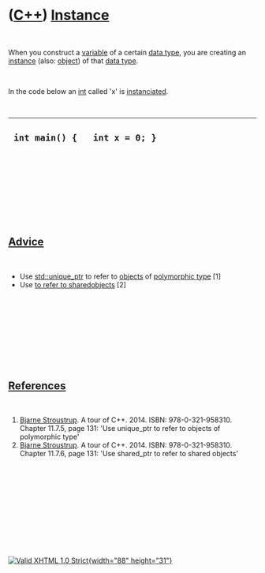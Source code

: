 



 

 

 

 

 

([C++](Cpp.htm)) [Instance](CppInstance.htm)
============================================

 

When you construct a [variable](CppVariable.htm) of a certain [data
type](CppDataType.htm), you are creating an [instance](CppInstance.htm)
(also: [object](CppObject.htm)) of that [data type](CppDataType.htm).

 

In the code below an [int](CppInt.htm) called 'x' is
[instanciated](CppInstance.htm).

 

  --------------------------------
  ` int main() {   int x = 0; }`
  --------------------------------

 

 

 

 

 

[Advice](CppAdvice.htm)
-----------------------

 

-   Use [std::unique\_ptr](CppStdUnique_ptr.htm) to refer to
    [objects](CppObject.htm) of [polymorphic
    type](CppPolymorphicType.htm) \[1\]
-   Use [to refer to
    shared](CppStdShared_ptr.htm)[objects](CppObject.htm) \[2\]

 

 

 

 

 

[References](CppReferences.htm)
-------------------------------

 

1.  [Bjarne Stroustrup](CppBjarneStroustrup.htm). A tour of C++. 2014.
    ISBN: 978-0-321-958310. Chapter 11.7.5, page 131: 'Use unique\_ptr
    to refer to objects of polymorphic type'
2.  [Bjarne Stroustrup](CppBjarneStroustrup.htm). A tour of C++. 2014.
    ISBN: 978-0-321-958310. Chapter 11.7.6, page 131: 'Use shared\_ptr
    to refer to shared objects'

 

 

 

 

 





 

[![Valid XHTML 1.0 Strict](valid-xhtml10.png){width="88"
height="31"}](http://validator.w3.org/check?uri=referer)
